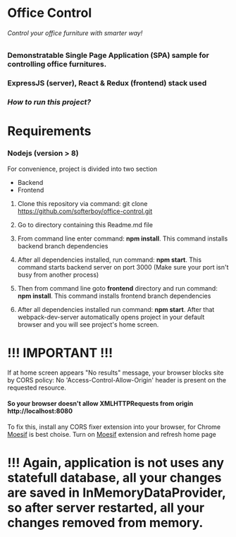 # Office Control
###### Control your office furniture with smarter way!

### Demonstratable Single Page Application (SPA) sample for controlling office furnitures.
### ExpressJS (server), React & Redux (frontend) stack used 

### *How to run this project?*

# Requirements
### Nodejs (version > 8)


For convenience, project is divided into two section
* Backend
* Frontend

1. Clone this repository via command: git clone https://github.com/softerboy/office-control.git
2. Go to directory containing this Readme.md file
3. From command line enter command: <b>npm install</b>. This command installs backend branch dependencies
4. After all dependencies installed, run command: <b>npm start</b>. This command starts backend server on port 3000 (Make sure your port isn't busy from another process)

5. Then from command line goto <b>frontend</b> directory and run command: <b>npm install</b>. This command installs frontend branch dependencies
6. After all dependencies installed run command: <b>npm start</b>. After that webpack-dev-server automatically opens project in your default browser
  and you will see project's home screen.
  
# !!! IMPORTANT !!!
If at home screen appears "No results" message, your browser blocks site by CORS policy: No 'Access-Control-Allow-Origin' header is present on the requested resource.

#### So your browser doesn't allow XMLHTTPRequests from origin http://localhost:8080

To fix this, install any CORS fixer extension into your browser, for Chrome [Moesif](https://chrome.google.com/webstore/detail/moesif-origin-cors-change/digfbfaphojjndkpccljibejjbppifbc?hl=en) is best choise.
Turn on [Moesif](https://chrome.google.com/webstore/detail/moesif-origin-cors-change/digfbfaphojjndkpccljibejjbppifbc?hl=en) extension and refresh home page

# !!! Again, application is not uses any statefull database, all your changes are saved in InMemoryDataProvider, so after server restarted, all your changes removed from memory.
